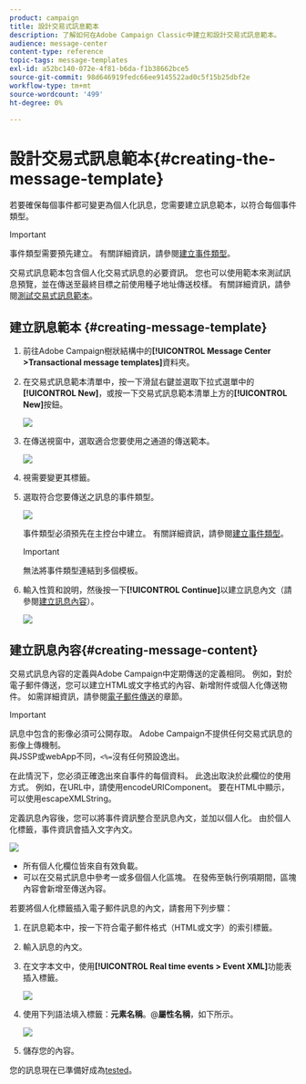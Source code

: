 ```yaml
---
product: campaign
title: 設計交易式訊息範本
description: 了解如何在Adobe Campaign Classic中建立和設計交易式訊息範本。
audience: message-center
content-type: reference
topic-tags: message-templates
exl-id: a52bc140-072e-4f81-b6da-f1b38662bce5
source-git-commit: 98d646919fedc66ee9145522ad0c5f15b25dbf2e
workflow-type: tm+mt
source-wordcount: '499'
ht-degree: 0%

---
```


# 設計交易式訊息範本{#creating-the-message-template}

若要確保每個事件都可變更為個人化訊息，您需要建立訊息範本，以符合每個事件類型。

>[!IMPORTANT]
>
>事件類型需要預先建立。 有關詳細資訊，請參閱[建立事件類型](../../message-center/using/creating-event-types.md)。

交易式訊息範本包含個人化交易式訊息的必要資訊。 您也可以使用範本來測試訊息預覽，並在傳送至最終目標之前使用種子地址傳送校樣。 有關詳細資訊，請參閱[測試交易式訊息範本](../../message-center/using/testing-message-templates.md)。

## 建立訊息範本 {#creating-message-template}

1. 前往Adobe Campaign樹狀結構中的&#x200B;**[!UICONTROL Message Center >Transactional message templates]**&#x200B;資料夾。

1. 在交易式訊息範本清單中，按一下滑鼠右鍵並選取下拉式選單中的&#x200B;**[!UICONTROL New]**，或按一下交易式訊息範本清單上方的&#x200B;**[!UICONTROL New]**&#x200B;按鈕。

   ![](assets/messagecenter_create_model_001.png)

1. 在傳送視窗中，選取適合您要使用之通道的傳送範本。

   ![](assets/messagecenter_create_model_002.png)

1. 視需要變更其標籤。

1. 選取符合您要傳送之訊息的事件類型。

   ![](assets/messagecenter_create_model_003.png)

   事件類型必須預先在主控台中建立。 有關詳細資訊，請參閱[建立事件類型](../../message-center/using/creating-event-types.md)。

   >[!IMPORTANT]
   >
   >無法將事件類型連結到多個模板。

1. 輸入性質和說明，然後按一下&#x200B;**[!UICONTROL Continue]**&#x200B;以建立訊息內文（請參閱[建立訊息內容](#creating-message-content)）。

   ![](assets/messagecenter_create_model_004.png)

## 建立訊息內容{#creating-message-content}

交易式訊息內容的定義與Adobe Campaign中定期傳送的定義相同。 例如，對於電子郵件傳送，您可以建立HTML或文字格式的內容、新增附件或個人化傳送物件。 如需詳細資訊，請參閱[電子郵件傳送](../../delivery/using/about-email-channel.md)的章節。

>[!IMPORTANT]
>
>訊息中包含的影像必須可公開存取。 Adobe Campaign不提供任何交易式訊息的影像上傳機制。\
>與JSSP或webApp不同，`<%=`沒有任何預設逸出。
>
>在此情況下，您必須正確逸出來自事件的每個資料。 此逸出取決於此欄位的使用方式。 例如，在URL中，請使用encodeURIComponent。 要在HTML中顯示，可以使用escapeXMLString。

定義訊息內容後，您可以將事件資訊整合至訊息內文，並加以個人化。 由於個人化標籤，事件資訊會插入文字內文。

![](assets/messagecenter_create_content_001.png)

* 所有個人化欄位皆來自有效負載。
* 可以在交易式訊息中參考一或多個個人化區塊。 在發佈至執行例項期間，區塊內容會新增至傳送內容。

若要將個人化標籤插入電子郵件訊息的內文，請套用下列步驟：

1. 在訊息範本中，按一下符合電子郵件格式（HTML或文字）的索引標籤。

1. 輸入訊息的內文。

1. 在文字本文中，使用&#x200B;**[!UICONTROL Real time events > Event XML]**&#x200B;功能表插入標籤。

   ![](assets/messagecenter_create_custo_002.png)

1. 使用下列語法填入標籤：**元素名稱**。@**屬性名稱**，如下所示。

   ![](assets/messagecenter_create_custo_003.png)

1. 儲存您的內容。

您的訊息現在已準備好成為[tested](../../message-center/using/testing-message-templates.md)。

